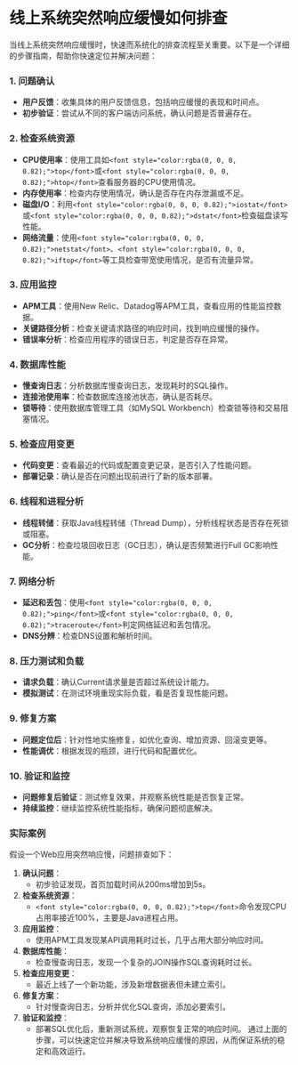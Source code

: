 # 线上系统突然响应缓慢如何排查
<font style="color:rgba(0, 0, 0, 0.82);">当线上系统突然响应缓慢时，快速而系统化的排查流程至关重要。以下是一个详细的步骤指南，帮助你快速定位并解决问题：</font>
### <font style="color:rgba(0, 0, 0, 0.82);">1. 问题确认</font>
+ **<font style="color:rgba(0, 0, 0, 0.82);">用户反馈</font>**<font style="color:rgba(0, 0, 0, 0.82);">：收集具体的用户反馈信息，包括响应缓慢的表现和时间点。</font>
+ **<font style="color:rgba(0, 0, 0, 0.82);">初步验证</font>**<font style="color:rgba(0, 0, 0, 0.82);">：尝试从不同的客户端访问系统，确认问题是否普遍存在。</font>
### <font style="color:rgba(0, 0, 0, 0.82);">2. 检查系统资源</font>
+ **<font style="color:rgba(0, 0, 0, 0.82);">CPU使用率</font>**<font style="color:rgba(0, 0, 0, 0.82);">：使用工具如</font>`<font style="color:rgba(0, 0, 0, 0.82);">top</font>`<font style="color:rgba(0, 0, 0, 0.82);">或</font>`<font style="color:rgba(0, 0, 0, 0.82);">htop</font>`<font style="color:rgba(0, 0, 0, 0.82);">查看服务器的CPU使用情况。</font>
+ **<font style="color:rgba(0, 0, 0, 0.82);">内存使用率</font>**<font style="color:rgba(0, 0, 0, 0.82);">：检查内存使用情况，确认是否存在内存泄漏或不足。</font>
+ **<font style="color:rgba(0, 0, 0, 0.82);">磁盘I/O</font>**<font style="color:rgba(0, 0, 0, 0.82);">：利用</font>`<font style="color:rgba(0, 0, 0, 0.82);">iostat</font>`<font style="color:rgba(0, 0, 0, 0.82);">或</font>`<font style="color:rgba(0, 0, 0, 0.82);">dstat</font>`<font style="color:rgba(0, 0, 0, 0.82);">检查磁盘读写性能。</font>
+ **<font style="color:rgba(0, 0, 0, 0.82);">网络流量</font>**<font style="color:rgba(0, 0, 0, 0.82);">：使用</font>`<font style="color:rgba(0, 0, 0, 0.82);">netstat</font>`<font style="color:rgba(0, 0, 0, 0.82);">、</font>`<font style="color:rgba(0, 0, 0, 0.82);">iftop</font>`<font style="color:rgba(0, 0, 0, 0.82);">等工具检查带宽使用情况，是否有流量异常。</font>
### <font style="color:rgba(0, 0, 0, 0.82);">3. 应用监控</font>
+ **<font style="color:rgba(0, 0, 0, 0.82);">APM工具</font>**<font style="color:rgba(0, 0, 0, 0.82);">：使用New Relic、Datadog等APM工具，查看应用的性能监控数据。</font>
+ **<font style="color:rgba(0, 0, 0, 0.82);">关键路径分析</font>**<font style="color:rgba(0, 0, 0, 0.82);">：检查关键请求路径的响应时间，找到响应缓慢的操作。</font>
+ **<font style="color:rgba(0, 0, 0, 0.82);">错误率分析</font>**<font style="color:rgba(0, 0, 0, 0.82);">：检查应用程序的错误日志，判定是否存在异常。</font>
### <font style="color:rgba(0, 0, 0, 0.82);">4. 数据库性能</font>
+ **<font style="color:rgba(0, 0, 0, 0.82);">慢查询日志</font>**<font style="color:rgba(0, 0, 0, 0.82);">：分析数据库慢查询日志，发现耗时的SQL操作。</font>
+ **<font style="color:rgba(0, 0, 0, 0.82);">连接池使用率</font>**<font style="color:rgba(0, 0, 0, 0.82);">：检查数据库连接池状态，确认是否耗尽。</font>
+ **<font style="color:rgba(0, 0, 0, 0.82);">锁等待</font>**<font style="color:rgba(0, 0, 0, 0.82);">：使用数据库管理工具（如MySQL Workbench）检查锁等待和交易阻塞情况。</font>
### <font style="color:rgba(0, 0, 0, 0.82);">5. 检查应用变更</font>
+ **<font style="color:rgba(0, 0, 0, 0.82);">代码变更</font>**<font style="color:rgba(0, 0, 0, 0.82);">：查看最近的代码或配置变更记录，是否引入了性能问题。</font>
+ **<font style="color:rgba(0, 0, 0, 0.82);">部署记录</font>**<font style="color:rgba(0, 0, 0, 0.82);">：确认是否在问题出现前进行了新的版本部署。</font>
### <font style="color:rgba(0, 0, 0, 0.82);">6. 线程和进程分析</font>
+ **<font style="color:rgba(0, 0, 0, 0.82);">线程转储</font>**<font style="color:rgba(0, 0, 0, 0.82);">：获取Java线程转储（Thread Dump），分析线程状态是否存在死锁或阻塞。</font>
+ **<font style="color:rgba(0, 0, 0, 0.82);">GC分析</font>**<font style="color:rgba(0, 0, 0, 0.82);">：检查垃圾回收日志（GC日志），确认是否频繁进行Full GC影响性能。</font>
### <font style="color:rgba(0, 0, 0, 0.82);">7. 网络分析</font>
+ **<font style="color:rgba(0, 0, 0, 0.82);">延迟和丢包</font>**<font style="color:rgba(0, 0, 0, 0.82);">：使用</font>`<font style="color:rgba(0, 0, 0, 0.82);">ping</font>`<font style="color:rgba(0, 0, 0, 0.82);">或</font>`<font style="color:rgba(0, 0, 0, 0.82);">traceroute</font>`<font style="color:rgba(0, 0, 0, 0.82);">判定网络延迟和丢包情况。</font>
+ **<font style="color:rgba(0, 0, 0, 0.82);">DNS分辨</font>**<font style="color:rgba(0, 0, 0, 0.82);">：检查DNS设置和解析时间。</font>
### <font style="color:rgba(0, 0, 0, 0.82);">8. 压力测试和负载</font>
+ **<font style="color:rgba(0, 0, 0, 0.82);">请求负载</font>**<font style="color:rgba(0, 0, 0, 0.82);">：确认Current请求量是否超过系统设计能力。</font>
+ **<font style="color:rgba(0, 0, 0, 0.82);">模拟测试</font>**<font style="color:rgba(0, 0, 0, 0.82);">：在测试环境重现实际负载，看是否复现性能问题。</font>
### <font style="color:rgba(0, 0, 0, 0.82);">9. 修复方案</font>
+ **<font style="color:rgba(0, 0, 0, 0.82);">问题定位后</font>**<font style="color:rgba(0, 0, 0, 0.82);">：针对性地实施修复，如优化查询、增加资源、回滚变更等。</font>
+ **<font style="color:rgba(0, 0, 0, 0.82);">性能调优</font>**<font style="color:rgba(0, 0, 0, 0.82);">：根据发现的瓶颈，进行代码和配置优化。</font>
### <font style="color:rgba(0, 0, 0, 0.82);">10. 验证和监控</font>
+ **<font style="color:rgba(0, 0, 0, 0.82);">问题修复后验证</font>**<font style="color:rgba(0, 0, 0, 0.82);">：测试修复效果，并观察系统性能是否恢复正常。</font>
+ **<font style="color:rgba(0, 0, 0, 0.82);">持续监控</font>**<font style="color:rgba(0, 0, 0, 0.82);">：继续监控系统性能指标，确保问题彻底解决。</font>
### <font style="color:rgba(0, 0, 0, 0.82);">实际案例</font>
<font style="color:rgba(0, 0, 0, 0.82);">假设一个Web应用突然响应慢，问题排查如下：</font>
1. **<font style="color:rgba(0, 0, 0, 0.82);">确认问题</font>**<font style="color:rgba(0, 0, 0, 0.82);">：</font>
    - <font style="color:rgba(0, 0, 0, 0.82);">初步验证发现，首页加载时间从200ms增加到5s。</font>
2. **<font style="color:rgba(0, 0, 0, 0.82);">检查系统资源</font>**<font style="color:rgba(0, 0, 0, 0.82);">：</font>
    - `<font style="color:rgba(0, 0, 0, 0.82);">top</font>`<font style="color:rgba(0, 0, 0, 0.82);">命令发现CPU占用率接近100%，主要是Java进程占用。</font>
3. **<font style="color:rgba(0, 0, 0, 0.82);">应用监控</font>**<font style="color:rgba(0, 0, 0, 0.82);">：</font>
    - <font style="color:rgba(0, 0, 0, 0.82);">使用APM工具发现某API调用耗时过长，几乎占用大部分响应时间。</font>
4. **<font style="color:rgba(0, 0, 0, 0.82);">数据库性能</font>**<font style="color:rgba(0, 0, 0, 0.82);">：</font>
    - <font style="color:rgba(0, 0, 0, 0.82);">检查慢查询日志，发现一个复杂的JOIN操作SQL查询耗时过长。</font>
5. **<font style="color:rgba(0, 0, 0, 0.82);">检查应用变更</font>**<font style="color:rgba(0, 0, 0, 0.82);">：</font>
    - <font style="color:rgba(0, 0, 0, 0.82);">最近上线了一个新功能，涉及新增数据表但未建立索引。</font>
6. **<font style="color:rgba(0, 0, 0, 0.82);">修复方案</font>**<font style="color:rgba(0, 0, 0, 0.82);">：</font>
    - <font style="color:rgba(0, 0, 0, 0.82);">针对慢查询日志，分析并优化SQL查询，添加必要索引。</font>
7. **<font style="color:rgba(0, 0, 0, 0.82);">验证和监控</font>**<font style="color:rgba(0, 0, 0, 0.82);">：</font>
    - <font style="color:rgba(0, 0, 0, 0.82);">部署SQL优化后，重新测试系统，观察恢复正常的响应时间。</font>
<font style="color:rgba(0, 0, 0, 0.82);">通过上面的步骤，可以快速定位并解决导致系统响应缓慢的原因，从而保证系统的稳定和高效运行。</font>
